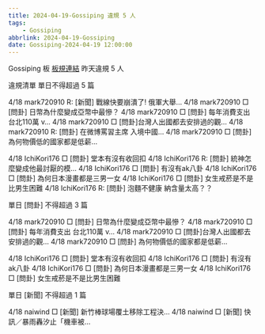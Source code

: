 ```yaml
---
title: 2024-04-19-Gossiping 違規 5 人
tags:
    - Gossiping
abbrlink: 2024-04-19-Gossiping
date: Gossiping-2024-04-19 12:00:00
---
```

Gossiping 板 [板規連結](https://www.ptt.cc/bbs/Gossiping/M.1637425085.A.07D.html)
昨天違規 5 人
<!-- more -->

違規清單
單日不得超過 5 篇

4/18 mark720910 R: [新聞] 戰線快要崩潰了! 俄軍大舉…
4/18 mark720910 □ [問卦] 日幣為什麼變成亞幣中最慘？
4/18 mark720910 □ [問卦] 每年消費支出 台北110萬 v…
4/18 mark720910 □ [問卦]台灣人出國都去安排過的觀…
4/18 mark720910 R: [問卦] 在微博罵習主席 入境中國…
4/18 mark720910 □ [問卦] 為何物價低的國家都是低薪…

4/18 IchiKori176 □ [問卦] 堂本有沒有收回扣
4/18 IchiKori176 R: [問卦] 統神怎麼變成他最討厭的模…
4/18 IchiKori176 □ [問卦] 有沒有ak八卦
4/18 IchiKori176 □ [問卦] 為何日本漫畫都是三男一女
4/18 IchiKori176 □ [問卦] 女生戒菸是不是比男生困難
4/18 IchiKori176 R: [問卦] 泡麵不健康 納含量太高？？

單日 [問卦] 不得超過 3 篇

4/18 mark720910 □ [問卦] 日幣為什麼變成亞幣中最慘？
4/18 mark720910 □ [問卦] 每年消費支出 台北110萬 v…
4/18 mark720910 □ [問卦]台灣人出國都去安排過的觀…
4/18 mark720910 □ [問卦] 為何物價低的國家都是低薪…

4/18 IchiKori176 □ [問卦] 堂本有沒有收回扣
4/18 IchiKori176 □ [問卦] 有沒有ak八卦
4/18 IchiKori176 □ [問卦] 為何日本漫畫都是三男一女
4/18 IchiKori176 □ [問卦] 女生戒菸是不是比男生困難

單日 [新聞] 不得超過 1 篇

4/18 naiwind □ [新聞] 新竹棒球場覆土移除工程決…
4/18 naiwind □ [新聞] 快訊／暴雨轟汐止「機車被…